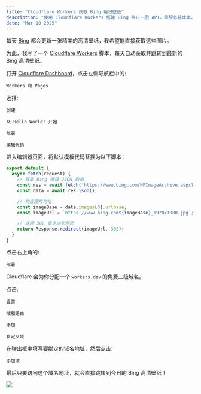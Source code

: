 ```yaml
---
title: "Cloudflare Workers 获取 Bing 每日壁纸"
description: "使用 Cloudflare Workers 搭建 Bing 每日一图 API，零服务器成本，自动获取并跳转到今日必应高清壁纸，简单快捷，永久免费。支持绑定自定义域名，适合个人网站、博客背景或壁纸工具接入，全球加速访问快速稳定。"
date: "Mar 18 2025"
---
```

每天 [Bing](https://www.bing.com) 都会更新一张精美的高清壁纸，我希望能直接获取这些图片。

为此，我写了一个 [Cloudflare Workers](https://workers.cloudflare.com) 脚本，每天自动获取并跳转到最新的 Bing 高清壁纸。

打开 [Cloudflare Dashboard](https://dash.cloudflare.com)，点击左侧导航栏中的:

```
Workers 和 Pages
```

选择:

```
创建
```

```
从 Hello World! 开始
```

```
部署
```

```
编辑代码
```

进入编辑器页面，将默认模板代码替换为以下脚本：

```js
export default {
  async fetch(request) {
    // 获取 Bing 壁纸 JSON 数据
    const res = await fetch('https://www.bing.com/HPImageArchive.aspx?format=js&idx=0&n=1');
    const data = await res.json();

    // 构造图片地址
    const imageBase = data.images[0].urlbase;
    const imageUrl = `https://www.bing.com${imageBase}_1920x1080.jpg`;

    // 返回 302 重定向到原图
    return Response.redirect(imageUrl, 302);
  }
}
```

点击右上角的:

```
部署
```

Cloudflare 会为你分配一个 `workers.dev` 的免费二级域名。

点击:

```
设置
```

```
域和路由
```

```
添加
```

```
自定义域
```

在弹出框中填写要绑定的域名地址，然后点击:

```
添加域
```

最后只要访问这个域名地址，就会直接跳转到今日的 Bing 高清壁纸！

![](https://bingdaily.284628.xyz)